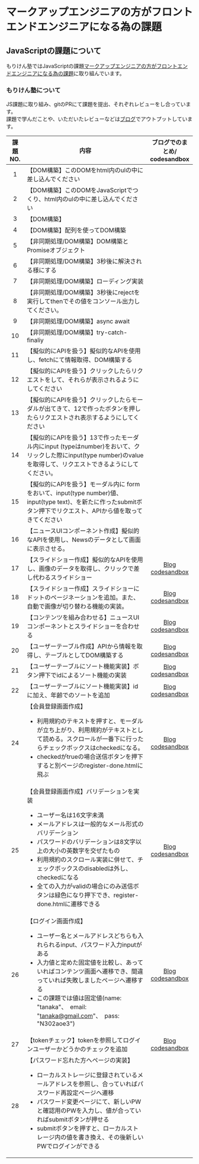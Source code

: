 # マークアップエンジニアの方がフロントエンドエンジニアになる為の課題
## JavaScriptの課題について
もりけん塾ではJavaScriptの課題[マークアップエンジニアの方がフロントエンドエンジニアになる為の課題](https://github.com/kenmori/handsonFrontend/blob/master/work/markup/1.md)に取り組んでいます。<br>
### もりけん塾について
JS課題に取り組み、gitのPRにて課題を提出、それぞれレビューをし合っています。<br>
課題で学んだことや、いただいたレビューなどは[ブログ](https://sakyou.net/)でアウトプットしています。


|  課題NO.  |内容|ブログでのまとめ/<br>codesandbox|
| :----: | ---- | :----: | 
|  1  |  【DOM構築】このDOMをhtml内のulの中に差し込んでください  ||
|  2  |  【DOM構築】このDOMをJavaScriptでつくり、html内のulの中に差し込んでください |　|
|  3  |  【DOM構築】 |
|  4  |  【DOM構築】配列を使ってDOM構築 |
|  5  |  【非同期処理/DOM構築】DOM構築とPromiseオブジェクト |
|  6  |  【非同期処理/DOM構築】3秒後に解決される様にする |
|  7  |  【非同期処理/DOM構築】ローディング実装 |
|  8  |  【非同期処理/DOM構築】3秒後にrejectを実行してthenでその値をコンソール出力してください。 |
|  9  |  【非同期処理/DOM構築】async await |
|  10  |  【非同期処理/DOM構築】try-catch-finaliy |
|  11  |  【擬似的にAPIを扱う】擬似的なAPIを使用し、fetchにて情報取得、DOM構築する |
|  12  |  【擬似的にAPIを扱う】クリックしたらリクエストをして、それらが表示されるようにしてください |
|  13  |  【擬似的にAPIを扱う】クリックしたらモーダルが出てきて、12で作ったボタンを押したらリクエストされ表示するようにしてください|
|  14  |  【擬似的にAPIを扱う】13で作ったモーダル内にinput (typeはnumber)をおいて、クリックした際にinput(type number)のvalueを取得して、リクエストできるようにしてください。 |
|  15  |  【擬似的にAPIを扱う】モーダル内に formをおいて、input(type number)値、input(type text)、を新たに作ったsubmitボタン押下でリクエスト、APIから値を取ってきてください |
|  16  |  【ニュースUIコンポーネント作成】擬似的なAPIを使用し、Newsのデータとして画面に表示させる。 |
|  17  |  【スライドショー作成】擬似的なAPIを使用し、画像のデータを取得し、クリックで差し代わるスライドショー |[Blog](https://sakyou.net/javascript/tast17/)<br>[codesandbox](https://codesandbox.io/s/red-glitter-hckl9r?file=/main.js)|
|  18  |  【スライドショー作成】スライドショーにドットのページネーションを追加。また、自動で画像が切り替わる機能の実装。 |[Blog](https://sakyou.net/javascript/task18/)<br>[codesandbox](https://codesandbox.io/s/cool-mestorf-21gqtz?file=/main.js)|
|  19  |  【コンテンツを組み合わせる】ニュースUIコンポーネントとスライドショーを合わせる|[Blog](https://sakyou.net/javascript/task19/)<br>[codesandbox](https://codesandbox.io/s/smoosh-cdn-fvfqlv)|
|  20  |  【ユーザーテーブル作成】APIから情報を取得し、テーブルとしてDOM構築する|[Blog](https://sakyou.net/javascript/task20/)<br>[codesandbox](https://codesandbox.io/s/crimson-dew-m5s95j?file=/main.js)|
|  21  |  【ユーザーテーブルにソート機能実装】ボタン押下でidによるソート機能の実装|[Blog](https://sakyou.net/javascript/task21/)<br>[codesandbox](https://codesandbox.io/s/loving-satoshi-954pov?file=/main.js)|
|  22  |  【ユーザーテーブルにソート機能実装】idに加え、年齢でのソートを追加|[Blog](https://sakyou.net/javascript/task22/)<br>[codesandbox](https://codesandbox.io/s/exciting-firefly-1imq51?file=/main.js)|
|  24  |  【会員登録画面作成】 <ul><li>利用規約のテキストを押すと、モーダルが立ち上がり、利用規約がテキストとして読める。スクロールが一番下に行ったらチェックボックスはcheckedになる。</li><li>checkedがtrueの場合送信ボタンを押下すると別ページのregister-done.htmlに飛ぶ</li></ul> |[Blog](https://sakyou.net/javascript/task24/)<br>[codesandbox](https://codesandbox.io/s/elastic-pond-53ldyf?file=/main.js)|
|  25  |  【会員登録画面作成】バリデーションを実装<br><ul><li>ユーザー名は16文字未満</li><li>メールアドレスは一般的なメール形式のバリデーション</li><li>パスワードのバリデーションは8文字以上の大小の英数字を交ぜたもの</li><li>利用規約のスクロール実装に併せて、チェックボックスのdisabledは外し、checkedになる</li><li>全ての入力がvalidの場合にのみ送信ボタンは緑色になり押下でき、register-done.htmlに遷移できる</li></ul>|[Blog](https://sakyou.net/javascript/task25/)<br>[codesandbox](https://codesandbox.io/s/affectionate-star-wfcysj?file=/main.js)|
|  26  |  【ログイン画面作成】<br><ul><li>ユーザー名とメールアドレスどちらも入れられるinput、パスワード入力inputがある</li><li>入力値と定めた固定値を比較し、あっていればコンテンツ画面へ遷移でき、間違っていれば失敗しましたページへ遷移する</li><li>この課題では値は固定値(name: "tanaka"、　email: "tanaka@gmail.com"、　pass: "N302aoe3")</li></ul>|[Blog](https://sakyou.net/javascript/%e3%80%90%e8%aa%b2%e9%a1%8c26%e3%80%91%e3%83%ad%e3%82%b0%e3%82%a4%e3%83%b3%e7%94%bb%e9%9d%a2%e4%bd%9c%e6%88%90-%e3%82%82%e3%82%8a%e3%81%91%e3%82%93%e5%a1%be/)<br>[codesandbox](https://codesandbox.io/s/intelligent-taussig-kc4242)|
|  27  |  【tokenチェック】tokenを参照してログインユーザーかどうかのチェックを追加|[Blog](https://sakyou.net/javascript/task27/)<br>[codesandbox](https://codesandbox.io/s/shy-architecture-74ci4k)|
|  28  |  【パスワード忘れた方へページの実装】<br><ul><li>ローカルストレージに登録されているメールアドレスを参照し、合っていればパスワード再設定ページへ遷移</li><li>パスワード変更ページにて、新しいPWと確認用のPWを入力し、値が合っていればsubmitボタンが押せる</li><li>submitボタンを押すと、ローカルストレージ内の値を書き換え、その後新しいPWでログインができる</li></ul>|
